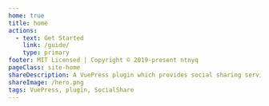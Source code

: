 ```yaml
---
home: true
title: home
actions:
  - text: Get Started
    link: /guide/
    type: primary
footer: MIT Licensed | Copyright © 2019-present ntnyq
pageClass: site-home
shareDescription: A VuePress plugin which provides social sharing services
shareImage: /hero.png
tags: VuePress, plugin, SocialShare
---
```


<SocialShare 
  :networks="[
    'qrcode', 
    'wechat', 
    'qq', 
    'twitter', 
    'facebook', 
    'weibo', 
    'email', 
    'pinterest'
  ]"
/>
